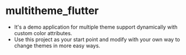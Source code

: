 # multitheme_flutter

- It's a demo application for multiple theme support dynamically with custom color attributes.
- Use this project as your start point and modify with your own way to change themes in more easy ways.

